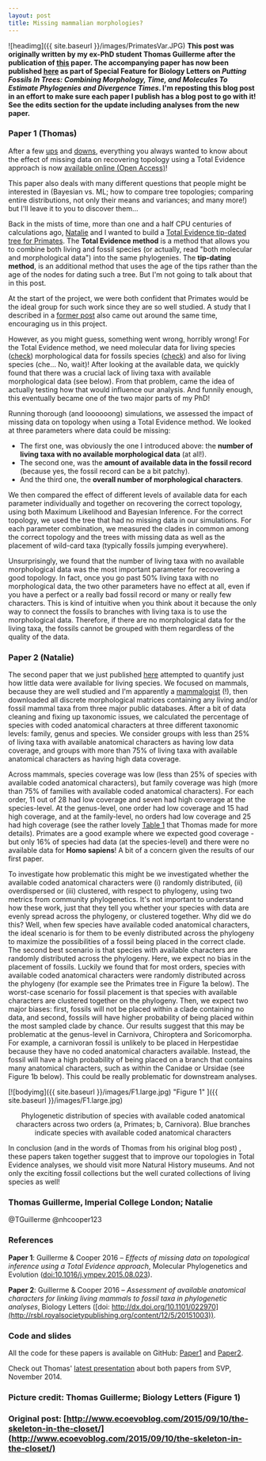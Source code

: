 ```yaml
---
layout: post
title: Missing mammalian morphologies?
---
```


![headimg]({{ site.baseurl }}/images/PrimatesVar.JPG)
**This post was originally written by my ex-PhD student Thomas Guillerme after the publication of [this](http://dx.doi.org/10.1016/j.ympev.2015.08.023) paper. The accompanying paper has now been published [here](http://rsbl.royalsocietypublishing.org/content/12/5/20151003) as part of Special Feature for Biology Letters on *Putting Fossils In Trees: Combining Morphology, Time, and Molecules To Estimate Phylogenies and Divergence Times*. I'm reposting this blog post in an effort to make sure each paper I publish has a blog post to go with it! See the edits section for the update including analyses from the new paper.**

### Paper 1 (Thomas)
After a few [ups](http://www.ecoevoblog.com/2014/10/13/phd-positive-happy-developments/) and [downs](http://www.ecoevoblog.com/2014/10/06/phd-pretty-huge-disaster/), everything you always wanted to know about the effect of missing data on recovering topology using a Total Evidence approach is now [available online (Open Access)](http://www.sciencedirect.com/science/article/pii/S1055790315002547)!

This paper also deals with many different questions that people might be interested in (Bayesian vs. ML; how to compare tree topologies; comparing entire distributions, not only their means and variances; and many more!) but I'll leave it to you to discover them...

Back in the mists of time, more than one and a half CPU centuries of calculations ago, [Natalie](http://nhcooper123.github.io/) and I wanted to build a [Total Evidence tip-dated tree for Primates](http://www.ecoevoblog.com/2013/03/29/dinosaurs-are-useless-if-they-dont-go-in-trees/). The **Total Evidence method** is a method that allows you to combine both living and fossil species (or actually, read "both molecular and morphological data") into the same phylogenies. The **tip-dating method**, is an additional method that uses the age of the tips rather than the age of the nodes for dating such a tree. But I'm not going to talk about that in this post.

At the start of the project, we were both confident that Primates would be the ideal group for such work since they are so well studied. A study that I described in a [former post](http://www.ecoevoblog.com/2014/01/13/a-brave-new-world-of-monkeying-around-with-trees/) also came out around the same time, encouraging us in this project.

However, as you might guess, something went wrong, horribly wrong! For the Total Evidence method, we need molecular data for living species ([check](http://journals.plos.org/plosone/article?id=10.1371/journal.pone.0049521)) morphological data for fossils species ([check](http://www.nature.com/nature/journal/v498/n7452/full/nature12200.html)) and also for living species (che… No, wait)! After looking at the available data, we quickly found that there was a crucial lack of living taxa with available morphological data (see below). From that problem, came the idea of actually testing how that would influence our analysis. And funnily enough, this eventually became one of the two major parts of my PhD!

Running thorough (and loooooong) simulations, we assessed the impact of missing data on topology when using a Total Evidence method. We looked at three parameters where data could be missing:

* The first one, was obviously the one I introduced above: the **number of living taxa with no available morphological data** (at all!).
* The second one, was the **amount of available data in the fossil record** (because yes, the fossil record can be a bit patchy).
* And the third one, the **overall number of morphological characters**.

We then compared the effect of different levels of available data for each parameter individually and together on recovering the correct topology, using both Maximum Likelihood and Bayesian Inference. For the correct topology, we used the tree that had no missing data in our simulations. For each parameter combination, we measured the clades in common among the correct topology and the trees with missing data as well as the placement of wild-card taxa (typically fossils jumping everywhere).

Unsurprisingly, we found that the number of living taxa with no available morphological data was the most important parameter for recovering a good topology. In fact, once you go past 50% living taxa with no morphological data, the two other parameters have no effect at all, even if you have a perfect or a really bad fossil record or many or really few characters. This is kind of intuitive when you think about it because the only way to connect the fossils to branches with living taxa is to use the morphological data. Therefore, if there are no morphological data for the living taxa, the fossils cannot be grouped with them regardless of the quality of the data. 

### Paper 2 (Natalie)
The second paper that we just published [here](http://rsbl.royalsocietypublishing.org/content/12/5/20151003) attempted to quantify just how little data were available for living species. We focused on mammals, because they are well studied and I'm apparently a [mammalogist](http://macromuseum.github.io/whale-of-a-time-1/) (!), then downloaded all discrete morphological matrices containing any living and/or fossil mammal taxa from three major public databases. After a bit of data cleaning and fixing up taxonomic issues, we calculated the percentage of species with coded anatomical characters at three different taxonomic levels: family, genus and species. We consider groups with less than 25% of living taxa with available anatomical characters as having low data coverage, and groups with more than 75% of living taxa with available anatomical characters as having high data coverage. 

Across mammals, species coverage was low (less than 25% of species with available coded anatomical characters), but family coverage was high (more than 75% of families with available coded anatomical characters). For each order, 11 out of 28 had low coverage and seven had high coverage at the species-level. At the genus-level, one order had low coverage and 15 had high coverage, and at the family-level, no orders had low coverage and 25 had high coverage (see the rather lovely [Table 1](http://rsbl.royalsocietypublishing.org/content/12/5/20151003) that Thomas made for more details). Primates are a good example where we expected good coverage - but only 16% of species had data (at the species-level) and there were no available data for **Homo sapiens**! A bit of a concern given the results of our first paper.

To investigate how problematic this might be we investigated whether the available coded anatomical characters were (i) randomly distributed, (ii) overdispersed or (iii) clustered, with respect to phylogeny, using two metrics from community phylogenetics. It's not important to understand how these work, just that they tell you whether your species with data are evenly spread across the phylogeny, or clustered together. Why did we do this? Well, when few species have available coded anatomical characters, the ideal scenario is for them to be evenly distributed across the phylogeny to maximize the possibilities of a fossil being placed in the correct clade. The second best scenario is that species with available characters are randomly distributed across the phylogeny. Here, we expect no bias in the placement of fossils. Luckily we found that for most orders, species with available coded anatomical characters were randomly distributed across the phylogeny (for example see the Primates tree in Figure 1a below). The worst-case scenario for fossil placement is that species with available characters are clustered together on the phylogeny. Then, we expect two major biases: first, fossils will not be placed within a clade containing no data, and second, fossils will have higher probability of being placed within the most sampled clade by chance. Our results suggest that this may be problematic at the genus-level in Carnivora, Chiroptera and Soricomorpha. For example, a carnivoran fossil is unlikely to be placed in Herpestidae because they have no coded anatomical characters available. Instead, the fossil will have a high probability of being placed on a branch that contains many anatomical characters, such as within the Canidae or Ursidae (see Figure 1b below). This could be really problematic for downstream analyses.

[![bodyimg]({{ site.baseurl }}/images/F1.large.jpg) "Figure 1" ]({{ site.baseurl }}/images/F1.large.jpg)
<center>Phylogenetic distribution of species with available coded anatomical characters across two orders (a, Primates; b, Carnivora). Blue branches indicate species with available coded anatomical characters</center>

In conclusion (and in the words of Thomas from his original blog post) , these papers taken together suggest that to improve our topologies in Total Evidence analyses, we should visit more Natural History museums. And not only the exciting fossil collections but the well curated collections of living species as well!

### Thomas Guillerme, Imperial College London; Natalie 
@TGuillerme
@nhcooper123

### References
**Paper 1**: Guillerme & Cooper 2016 – *Effects of missing data on topological inference using a Total Evidence approach*, Molecular Phylogenetics and Evolution ([doi:10.1016/j.ympev.2015.08.023](http://dx.doi.org/10.1016/j.ympev.2015.08.023)).

**Paper 2**:  Guillerme & Cooper 2016 – *Assessment of available anatomical characters for linking living mammals to fossil taxa in phylogenetic analyses*, Biology Letters ([doi: http://dx.doi.org/10.1101/022970](http://rsbl.royalsocietypublishing.org/content/12/5/20151003)).

### Code and slides
All the code for these papers is available on GitHub: [Paper1](https://github.com/TGuillerme/Total_Evidence_Method-Missing_data) and [Paper2](https://github.com/TGuillerme/Missing_living_mammals).

Check out Thomas' [latest presentation](http://www.slideshare.net/ThomasGuillerme/total-evidence-phylogenies-the-missing-data-issue) about both papers from SVP, November 2014.

### Picture credit: Thomas Guillerme; Biology Letters (Figure 1)

### Original post: [http://www.ecoevoblog.com/2015/09/10/the-skeleton-in-the-closet/](http://www.ecoevoblog.com/2015/09/10/the-skeleton-in-the-closet/)

